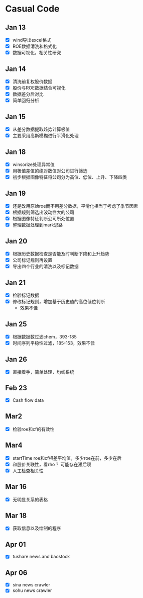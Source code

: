 # Casual Code
## Jan 13
- [x] wind导出excel格式
- [x] ROE数据清洗和格式化
- [x] 数据可视化，相关性研究
## Jan 14
- [x] 清洗前复权股价数据
- [x] 股价与ROE数据结合可视化
- [x] 数据差分后对比
- [x] 简单回归分析
## Jan 15
- [x] 从差分数据提取趋势计算极值
- [x] 主要采用高斯模糊进行平滑化处理
## Jan 18
- [x] winsorize处理异常值
- [x] 用极值差值的绝对数值对公司进行筛选
- [x] 初步根据图像特征将公司分为高位、低位、上升、下降四类
## Jan 19
- [x] 还是改用原始roe而不用差分数据，平滑化相当于考虑了季节因素
- [x] 根据规则筛选出波动性大的公司
- [x] 根据图像特征判断公司所处位置
- [x] 整理数据处理到mark思路
## Jan 20
- [x] 根据历史数据检查是否能及时判断下降和上升趋势
- [x] 公司标记规则再设置
- [x] 导出四个行业的清洗以及标记数据

## Jan 21
- [x] 检验标记数据
- [x] 修改标记规则，增加基于历史值的高位低位判断 
    - 效果不佳

## Jan 25
- [x] 根据数据数过滤chem，393-185
- [x] 时间序列平稳性过滤，185-153，效果不佳

## Jan 26
- [x] 直接着手，简单处理，均线系统

## Feb 23
- [x] Cash flow data

## Mar2
- [x] 检验roe和cf的有效性 

## Mar4
- [x] startTime roe和cf相差平均值，多少roe在前，多少在后
- [x] 和股价关联性，看rho？ 可能存在滞后项
- [x] 人工检查相关性

## Mar 16
- [x] 无明显关系的表格

## Mar 18
- [x] 获取信息以及绘制的程序

## Apr 01
- [x] tushare news and baostock 

## Apr 06
- [x] sina news crawler 
- [x] sohu news crawler 
